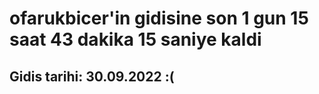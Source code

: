 # ofarukbicer'in gidisine son 1 gun 15 saat 43 dakika 15 saniye kaldi

## Gidis tarihi: 30.09.2022 :(